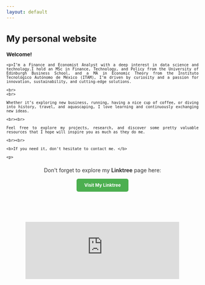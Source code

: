 ```yaml
---
layout: default
---
```




<div style="text-align: justify;font-size:smaller;">
    <h1>My personal website</h1>
    <h3>Welcome!</h3>

    <p>I’m a Finance and Economist Analyst with a deep interest in data science and technology.I hold an MSc in Finance, Technology, and Policy from the University of Edinburgh Business School, and a MA in Economic Theory from the Instituto Tecnológico Autónomo de México (ITAM), I’m driven by curiosity and a passion for innovation, sustainability, and cutting-edge solutions.

    <br>
    <br>

    Whether it’s exploring new business, running, having a nice cup of coffee, or diving into history, travel, and aquascaping, I love learning and continuously exchanging new ideas.

    <br><br>

    Feel free to explore my projects, research, and discover some pretty valuable resources that I hope will inspire you as much as they do me.

    <br><br>

    <b>If you need it, don't hesitate to contact me. </b>

    <p>

<div style="text-align: center; margin-top: 20px;">
    <p style="font-size: 1.2em; color: #333;">
        Don't forget to explore my <strong>Linktree</strong> page here:
    </p>
    <a href="https://linktr.ee/somniverse" target="_blank"
       style="display: inline-block; padding: 10px 20px; background-color: #4CAF50; color: white; text-decoration: none; font-size: 1em; border-radius: 5px; font-weight: bold;">
        Visit My Linktree
    </a>
</div>

<br><br><br><br>

<div style="text-align: center;">
    <iframe src="https://ghchart.rshah.org/GregSom-MSc" frameborder="0" scrolling="0" width="80%" height="150px" style="max-width: 600px; margin: auto;"></iframe>
</div>
<br>
<br>
